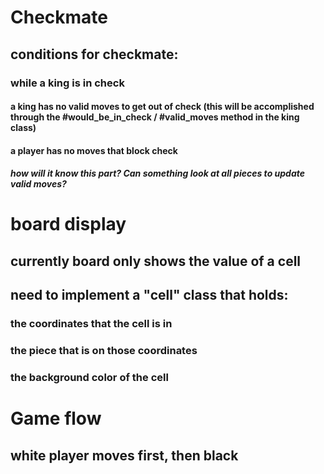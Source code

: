 # Checkmate
## conditions for checkmate:
### while a king is in check
#### a king has no valid moves to get out of check (this will be accomplished through the #would_be_in_check / #valid_moves method in the king class)
#### a player has no moves that block check
##### how will it know this part? Can something look at all pieces to update valid moves?


# board display
## currently board only shows the value of a cell
## need to implement a "cell" class that holds:
### the coordinates that the cell is in
### the piece that is on those coordinates
### the background color of the cell


# Game flow
## white player moves first, then black
